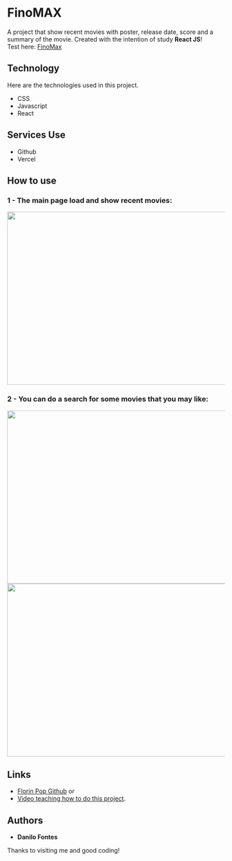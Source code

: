 
# FinoMAX
A project that show recent movies with poster, release date, score and a summary of the movie.
Created with the intention of study **React JS**!<br>
Test here: [FinoMax](https://fino-max.vercel.app/)


## Technology 

Here are the technologies used in this project.

* CSS
* Javascript
* React

## Services Use

* Github
* Vercel

## How to use

### 1 - The main page load and show recent movies:

<img src="https://github.com/Fino59/FinoMax/blob/main/image%20preview/FinoMax%20preview.png" width="800" height="400"/>


### 2 - You can do a search for some movies that you may like:

<img src="https://github.com/Fino59/FinoMax/blob/main/image%20preview/LordOfRingsSearch.png" width="800" height="400"/>

<img src="https://github.com/Fino59/FinoMax/blob/main/image%20preview/SpidermanSearch.png" width="800" height="400"/>



## Links
  - [Florin Pop Github](https://github.com/florinpop17) 
  or 
  - [Video teaching how to do this project](https://www.youtube.com/watch?v=sZ0bZGfg_m4).
  
  ## Authors

  * **Danilo Fontes** 

  Thanks to visiting me and good coding!
